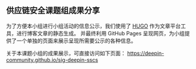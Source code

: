 ## 供应链安全课题组成果分享

为了方便本小组进行小组活动的信息公示，我们使用了 [HUGO](https://gohugo.io/) 作为文章平台工具，进行博客文章的静态生成。
并最终利用 GitHub Pages 呈现网页，为小组提供了一个单独的页面来展示呈现所需要公示的各种信息。


关于本课题小组的成果展示，可直接访问如下页面：
https://deepin-community.github.io/sig-deepin-sscs
